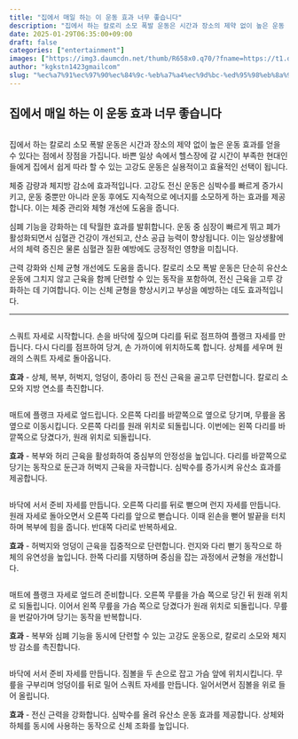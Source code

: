 ```yaml
---
title: "집에서 매일 하는 이 운동 효과 너무 좋습니다"
description: "집에서 하는 칼로리 소모 폭발 운동은 시간과 장소의 제약 없이 높은 운동 효과를 얻을 수 있다는 점에서 장점을 가집니다. 바쁜 일상 속에서 헬스장에 갈 시간이 부족한 현대인들에게 집에서 쉽게 따라 할 수 있는 고강도 운동은 실용적이고 효율적인 선택이 됩니다."
date: 2025-01-29T06:35:00+09:00
draft: false
categories: ["entertainment"]
images: ["https://img3.daumcdn.net/thumb/R658x0.q70/?fname=https://t1.daumcdn.net/news/202501/26/tenbody/20250126173012776aruz.jpg", "https://t1.daumcdn.net/news/202501/26/tenbody/20250126173013059txir.gif", "https://t1.daumcdn.net/news/202501/26/tenbody/20250126173013385buzl.gif", "https://t1.daumcdn.net/news/202501/26/tenbody/20250126173013660vnsv.gif", "https://t1.daumcdn.net/news/202501/26/tenbody/20250126173013891crys.gif"]
author: "kgkstn1423gmailcom"
slug: "%ec%a7%91%ec%97%90%ec%84%9c-%eb%a7%a4%ec%9d%bc-%ed%95%98%eb%8a%94-%ec%9d%b4-%ec%9a%b4%eb%8f%99-%ed%9a%a8%ea%b3%bc-%eb%84%88%eb%ac%b4-%ec%a2%8b%ec%8a%b5%eb%8b%88%eb%8b%a4"
---
```


<h2 >집에서 매일 하는 이 운동 효과 너무 좋습니다</h2> <figure ><img src="https://img3.daumcdn.net/thumb/R658x0.q70/?fname=https://t1.daumcdn.net/news/202501/26/tenbody/20250126173012776aruz.jpg" alt=""/></figure> <p>집에서 하는 칼로리 소모 폭발 운동은 시간과 장소의 제약 없이 높은 운동 효과를 얻을 수 있다는 점에서 장점을 가집니다. 바쁜 일상 속에서 헬스장에 갈 시간이 부족한 현대인들에게 집에서 쉽게 따라 할 수 있는 고강도 운동은 실용적이고 효율적인 선택이 됩니다.</p> <p>체중 감량과 체지방 감소에 효과적입니다. 고강도 전신 운동은 심박수를 빠르게 증가시키고, 운동 중뿐만 아니라 운동 후에도 지속적으로 에너지를 소모하게 하는 효과를 제공합니다. 이는 체중 관리와 체형 개선에 도움을 줍니다.</p> <p>심폐 기능을 강화하는 데 탁월한 효과를 발휘합니다. 운동 중 심장이 빠르게 뛰고 폐가 활성화되면서 심혈관 건강이 개선되고, 산소 공급 능력이 향상됩니다. 이는 일상생활에서의 체력 증진은 물론 심혈관 질환 예방에도 긍정적인 영향을 미칩니다.</p> <p>근력 강화와 신체 균형 개선에도 도움을 줍니다. 칼로리 소모 폭발 운동은 단순히 유산소 운동에 그치지 않고 근육을 함께 단련할 수 있는 동작을 포함하여, 전신 근육을 고루 강화하는 데 기여합니다. 이는 신체 균형을 향상시키고 부상을 예방하는 데도 효과적입니다.</p> <hr /> <figure ><img src="https://t1.daumcdn.net/news/202501/26/tenbody/20250126173013059txir.gif" alt=""/></figure> <p>스쿼트 자세로 시작합니다. 손을 바닥에 짚으며 다리를 뒤로 점프하여 플랭크 자세를 만듭니다. 다시 다리를 점프하여 당겨, 손 가까이에 위치하도록 합니다. 상체를 세우며 원래의 스쿼트 자세로 돌아옵니다.</p> <p><strong>효과</strong> - 상체, 복부, 허벅지, 엉덩이, 종아리 등 전신 근육을 골고루 단련합니다. 칼로리 소모와 지방 연소를 촉진합니다.</p> <figure ><img src="https://t1.daumcdn.net/news/202501/26/tenbody/20250126173013385buzl.gif" alt=""/></figure> <p>매트에 플랭크 자세로 엎드립니다. 오른쪽 다리를 바깥쪽으로 옆으로 당기며, 무릎을 몸 옆으로 이동시킵니다. 오른쪽 다리를 원래 위치로 되돌립니다. 이번에는 왼쪽 다리를 바깥쪽으로 당겼다가, 원래 위치로 되돌립니다.</p> <p><strong>효과</strong> - 복부와 허리 근육을 활성화하여 중심부의 안정성을 높입니다. 다리를 바깥쪽으로 당기는 동작으로 둔근과 허벅지 근육을 자극합니다. 심박수를 증가시켜 유산소 효과를 제공합니다.</p> <figure ><img src="https://t1.daumcdn.net/news/202501/26/tenbody/20250126173013660vnsv.gif" alt=""/></figure> <p>바닥에 서서 준비 자세를 만듭니다. 오른쪽 다리를 뒤로 뻗으며 런지 자세를 만듭니다. 원래 자세로 돌아오면서 오른쪽 다리를 앞으로 뻗습니다. 이때 왼손을 뻗어 발끝을 터치하며 복부에 힘을 줍니다. 반대쪽 다리로 반복하세요.</p> <p><strong>효과</strong> - 허벅지와 엉덩이 근육을 집중적으로 단련합니다. 런지와 다리 뻗기 동작으로 하체의 유연성을 높입니다. 한쪽 다리를 지탱하며 중심을 잡는 과정에서 균형을 개선합니다.</p> <figure ><img src="https://t1.daumcdn.net/news/202501/26/tenbody/20250126173013891crys.gif" alt=""/></figure> <p>매트에 플랭크 자세로 엎드려 준비합니다. 오른쪽 무릎을 가슴 쪽으로 당긴 뒤 원래 위치로 되돌립니다. 이어서 왼쪽 무릎을 가슴 쪽으로 당겼다가 원래 위치로 되돌립니다. 무릎을 번갈아가며 당기는 동작을 반복합니다.</p> <p><strong>효과</strong> - 복부와 심폐 기능을 동시에 단련할 수 있는 고강도 운동으로, 칼로리 소모와 체지방 감소를 촉진합니다.</p> <figure ><img src="https://t1.daumcdn.net/news/202501/26/tenbody/20250126173014227zogx.gif" alt=""/></figure> <p>바닥에 서서 준비 자세를 만듭니다. 짐볼을 두 손으로 잡고 가슴 앞에 위치시킵니다. 무릎을 구부리며 엉덩이를 뒤로 밀어 스쿼트 자세를 만듭니다. 일어서면서 짐볼을 위로 들어 올립니다.</p> <p><strong>효과</strong> - 전신 근력을 강화합니다. 심박수를 올려 유산소 운동 효과를 제공합니다. 상체와 하체를 동시에 사용하는 동작으로 신체 조화를 높입니다.</p>